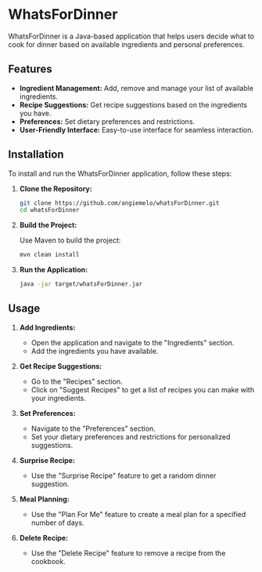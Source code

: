 # WhatsForDinner

WhatsForDinner is a Java-based application that helps users decide what to cook for dinner based on available ingredients and personal preferences.

## Features

- **Ingredient Management:** Add, remove and manage your list of available ingredients.
- **Recipe Suggestions:** Get recipe suggestions based on the ingredients you have.
- **Preferences:** Set dietary preferences and restrictions.
- **User-Friendly Interface:** Easy-to-use interface for seamless interaction.

## Installation

To install and run the WhatsForDinner application, follow these steps:

1. **Clone the Repository:**

    ```sh
    git clone https://github.com/angiemelo/whatsForDinner.git
    cd whatsForDinner
    ```

2. **Build the Project:**

    Use Maven to build the project:

    ```sh
    mvn clean install
    ```

3. **Run the Application:**

    ```sh
    java -jar target/whatsForDinner.jar
    ```

## Usage

1. **Add Ingredients:**
    - Open the application and navigate to the "Ingredients" section.
    - Add the ingredients you have available.

2. **Get Recipe Suggestions:**
    - Go to the "Recipes" section.
    - Click on "Suggest Recipes" to get a list of recipes you can make with your ingredients.

3. **Set Preferences:**
    - Navigate to the "Preferences" section.
    - Set your dietary preferences and restrictions for personalized suggestions.

4. **Surprise Recipe:**
    - Use the "Surprise Recipe" feature to get a random dinner suggestion.

5. **Meal Planning:**
    - Use the "Plan For Me" feature to create a meal plan for a specified number of days.

6. **Delete Recipe:**
    - Use the "Delete Recipe" feature to remove a recipe from the cookbook.
